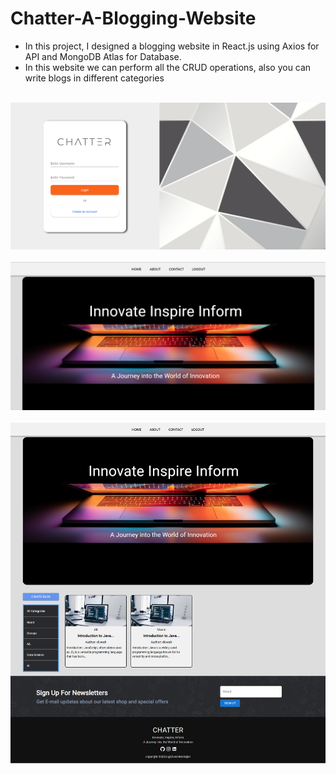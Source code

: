 # Chatter-A-Blogging-Website

- In this project, I designed a blogging website in React.js using Axios for
  API and MongoDB Atlas for Database.
- In this website we can perform all the CRUD operations, also you can
  write blogs in different categories

<br/>
<img src="./img/page1.png" alt="page1" />
<br/>

<br/>
<img src="./img/page3.png" alt="page3" />
<br/>

<br/>
<img src="./img/page2.png" alt="page2" />
<br/>
